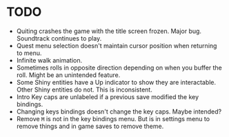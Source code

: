# TODO

- Quiting crashes the game with the title screen frozen. Major bug. Soundtrack continues to play.
- Quest menu selection doesn't maintain cursor position when returning to menu.
- Infinite walk animation.
- Sometimes rolls in opposite direction depending on when you buffer the roll. Might be an unintended feature.
- Some Shiny entities have a Up indicator to show they are interactable. Other Shiny entities do not. This is inconsistent.
- Intro Key caps are unlabeled if a previous save modified the key bindings.
- Changing keys bindings doesn't change the key caps. Maybe intended?
- Remove `M` is not in the key bindings menu. But is in settings menu to remove things and in game saves to remove theme.


